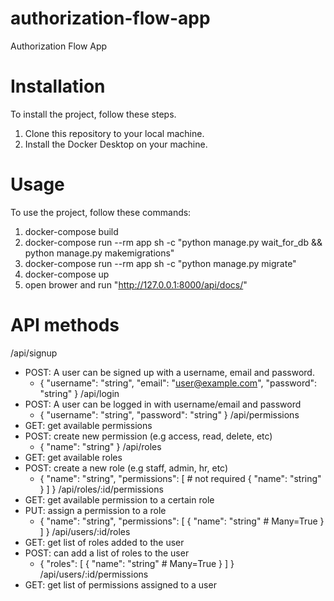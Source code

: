 # authorization-flow-app
Authorization Flow App

# Installation
To install the project, follow these steps.
1. Clone this repository to your local machine.
2. Install the Docker Desktop on your machine.

# Usage
To use the project, follow these commands:
1. docker-compose build
2. docker-compose run --rm app sh -c "python manage.py wait_for_db && python manage.py makemigrations"
3. docker-compose run --rm app sh -c "python manage.py migrate"
4. docker-compose up
5. open brower and run "http://127.0.0.1:8000/api/docs/"

# API methods
/api/signup
  - POST: A user can be signed up with a username, email and password.
    - {
        "username": "string",
        "email": "user@example.com",
        "password": "string"
      }
/api/login
  - POST: A user can be logged in with username/email and password
    - {
        "username": "string",
        "password": "string"
      }
 /api/permissions
  - GET: get available permissions
  - POST: create new permission (e.g access, read, delete, etc)
    - {
        "name": "string"
      }
 /api/roles
  - GET: get available roles
  - POST: create a new role (e.g staff, admin, hr, etc)
    - {
        "name": "string",
        "permissions": [  # not required
            {
              "name": "string" 
            }
        ]
      }
/api/roles/:id/permissions
  - GET: get available permission to a certain role
  - PUT: assign a permission to a role
    - {
        "name": "string",
        "permissions": [
              {
                "name": "string" # Many=True
              }
         ]
      }
/api/users/:id/roles
  - GET: get list of roles added to the user
  - POST: can add a list of roles to the user
    - {
        "roles": [
              {
                "name": "string" # Many=True
              }
         ]
      }
/api/users/:id/permissions
  - GET: get list of permissions assigned to a user
